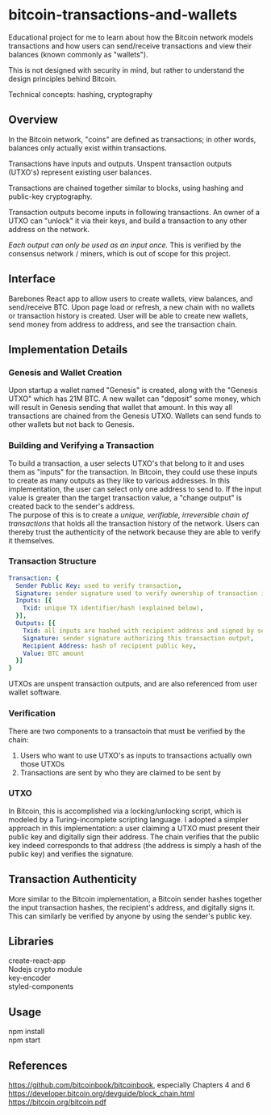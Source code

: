 # bitcoin-transactions-and-wallets

Educational project for me to learn about how the Bitcoin network models transactions and how users can send/receive transactions and view their balances (known commonly as "wallets").

This is not designed with security in mind, but rather to understand the design principles behind Bitcoin.

Technical concepts: hashing, cryptography

## Overview

In the Bitcoin network, "coins" are defined as transactions; in other words, balances only actually exist within transactions.

Transactions have inputs and outputs. Unspent transaction outputs (UTXO's) represent existing user balances.

Transactions are chained together similar to blocks, using hashing and public-key cryptography.

Transaction outputs become inputs in following transactions. An owner of a UTXO can "unlock" it via their keys, and build a transaction to any other address on the network.

<i>Each output can only be used as an input once.</i> This is verified by the consensus network / miners, which is out of scope for this project.

## Interface

Barebones React app to allow users to create wallets, view balances, and send/receive BTC.
Upon page load or refresh, a new chain with no wallets or transaction history is created.
User will be able to create new wallets, send money from address to address, and see the transaction chain.

## Implementation Details

### Genesis and Wallet Creation

Upon startup a wallet named "Genesis" is created, along with the "Genesis UTXO" which has 21M BTC.
A new wallet can "deposit" some money, which will result in Genesis sending that wallet that amount.
In this way all transactions are chained from the Genesis UTXO.
Wallets can send funds to other wallets but not back to Genesis.

### Building and Verifying a Transaction

To build a transaction, a user selects UTXO's that belong to it and uses them as "inputs" for the transaction.
In Bitcoin, they could use these inputs to create as many outputs as they like to various addresses.
In this implementation, the user can select only one address to send to.
If the input value is greater than the target transaction value, a "change output" is created back to the sender's address.
<br>
The purpose of this is to create a <i>unique, verifiable, irreversible chain of transactions</i> that holds all the transaction history of the network.
Users can thereby trust the authenticity of the network because they are able to verify it themselves.

### Transaction Structure

```yaml
Transaction: {
  Sender Public Key: used to verify transaction,
  Signature: sender signature used to verify ownership of transaction inputs,
  Inputs: [{
    Txid: unique TX identifier/hash (explained below),
  }],
  Outputs: [{
    Txid: all inputs are hashed with recipient address and signed by sender private key,
    Signature: sender signature authorizing this transaction output,
    Recipient Address: hash of recipient public key,
    Value: BTC amount
  }]
}
```

UTXOs are unspent transaction outputs, and are also referenced from user wallet software.

### Verification

There are two components to a transactoin that must be verified by the chain:
1. Users who want to use UTXO's as inputs to transactions actually own those UTXOs
2. Transactions are sent by who they are claimed to be sent by

### UTXO
In Bitcoin, this is accomplished via a locking/unlocking script, which is modeled by a Turing-incomplete scripting language.
I adopted a simpler approach in this implementation: a user claiming a UTXO must present their public key and digitally sign their address. The chain verifies that the public key indeed corresponds to that address (the address is simply a hash of the public key) and verifies the signature.

## Transaction Authenticity
More similar to the Bitcoin implementation, a Bitcoin sender hashes together the input transaction hashes, the recipient's address, and digitally signs it. This can similarly be verified by anyone by using the sender's public key.

## Libraries
create-react-app
<br>
Nodejs crypto module
<br>
key-encoder
<br>
styled-components

## Usage
npm install
<br>
npm start

## References
https://github.com/bitcoinbook/bitcoinbook, especially Chapters 4 and 6
https://developer.bitcoin.org/devguide/block_chain.html
https://bitcoin.org/bitcoin.pdf